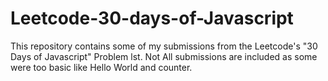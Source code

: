 # Leetcode-30-days-of-Javascript

This repository contains some of my submissions from the Leetcode's "30 Days of Javascript" Problem lst.  Not All submissions are included as some were too basic like Hello World and counter.
